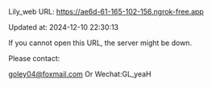 Lily_web URL: https://ae6d-61-165-102-156.ngrok-free.app

Updated at: 2024-12-10 22:30:13

If you cannot open this URL, the server might be down.

Please contact: 

goley04@foxmail.com Or Wechat:GL_yeaH
